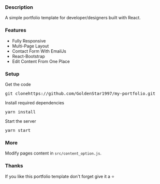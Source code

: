 ### Description

A simple portfolio template for developer/designers built with React.


### Features

- Fully Responsive
- Multi-Page Layout
- Contact Form With EmailJs
- React-Bootstrap
- Edit Content From One Place

### Setup

Get the code

<pre>git clonehttps://github.com/GoldenStar1997/my-portfolio.git</pre>
 
Install required dependencies

<pre>yarn install</pre>


Start the server

<pre>yarn start</pre>

### More

Modify pages content in  `src/content_option.js`.

### Thanks

If you like this portfolio template don't forget give it a ⭐ 
